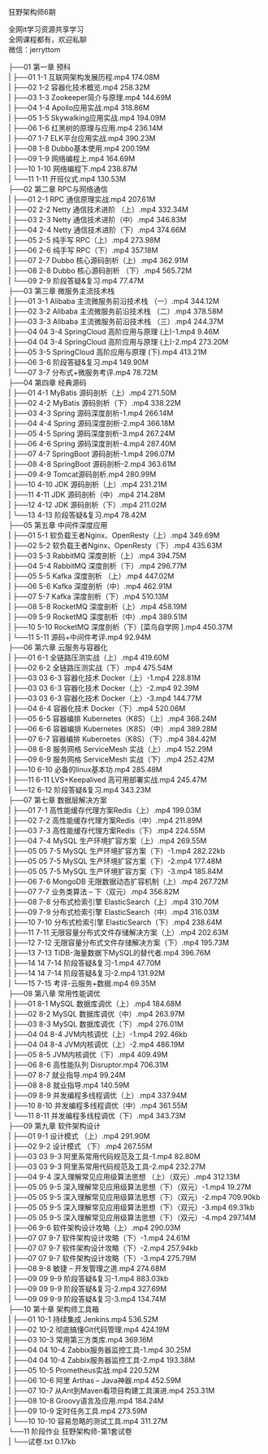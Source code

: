 狂野架构师6期

全网it学习资源共享学习<br>全网课程都有，欢迎私聊<br>微信：jerryttom<br>

├──01 第一章 预科<br> | ├──01 1-1 互联网架构发展历程.mp4 174.08M<br> | ├──02 1-2 容器化技术概览.mp4 258.32M<br> | ├──03 1-3 Zookeeper简介与原理.mp4 144.69M<br> | ├──04 1-4 Apollo应用实战.mp4 318.86M<br> | ├──05 1-5 Skywalking应用实战.mp4 194.09M<br> | ├──06 1-6 红黑树的原理与应用.mp4 236.14M<br> | ├──07 1-7 ELK平台应用实战.mp4 390.23M<br> | ├──08 1-8 Dubbo基本使用.mp4 200.19M<br> | ├──09 1-9 网络编程上.mp4 164.69M<br> | ├──10 1-10 网络编程下.mp4 238.87M<br> | └──11 1-11 开班仪式.mp4 130.53M<br> ├──02 第二章 RPC与网络通信<br> | ├──01 2-1 RPC 通信原理实战.mp4 207.61M<br> | ├──02 2-2 Netty 通信技术进阶 （上）.mp4 332.34M<br> | ├──03 2-3 Netty 通信技术进阶（中）.mp4 346.83M<br> | ├──04 2-4 Netty 通信技术进阶（下）.mp4 374.66M<br> | ├──05 2-5 纯手写 RPC（上）.mp4 273.98M<br> | ├──06 2-6 纯手写 RPC（下）.mp4 357.18M<br> | ├──07 2-7 Dubbo 核心源码剖析（上）.mp4 362.91M<br> | ├──08 2-8 Dubbo 核心源码剖析 （下）.mp4 565.72M<br> | └──09 2-9 阶段答疑&amp;复习.mp4 77.47M<br> ├──03 第三章 微服务主流技术栈<br> | ├──01 3-1 Alibaba 主流微服务前沿技术栈 （一）.mp4 344.12M<br> | ├──02 3-2 Alibaba 主流微服务前沿技术栈 （二）.mp4 378.58M<br> | ├──03 3-3 Alibaba 主流微服务前沿技术栈 （三）.mp4 244.37M<br> | ├──04 04 3-4 SpringCloud 高阶应用与原理 (上)-1.mp4 9.46M<br> | ├──04 04 3-4 SpringCloud 高阶应用与原理 (上)-2.mp4 273.20M<br> | ├──05 3-5 SpringCloud 高阶应用与原理 (下).mp4 413.21M<br> | ├──06 3-6 阶段答疑&amp;复习.mp4 149.90M<br> | └──07 3-7 分布式+微服务考评.mp4 78.72M<br> ├──04 第四章 经典源码<br> | ├──01 4-1 MyBatis 源码剖析（上）.mp4 271.50M<br> | ├──02 4-2 MyBatis 源码剖析（下）.mp4 338.22M<br> | ├──03 4-3 Spring 源码深度剖析-1.mp4 266.14M<br> | ├──04 4-4 Spring 源码深度剖析-2.mp4 366.18M<br> | ├──05 4-5 Spring 源码深度剖析-3.mp4 267.24M<br> | ├──06 4-6 Spring 源码深度剖析-4.mp4 287.40M<br> | ├──07 4-7 SpringBoot 源码剖析-1.mp4 296.07M<br> | ├──08 4-8 SpringBoot 源码剖析-2.mp4 363.61M<br> | ├──09 4-9 Tomcat源码剖析.mp4 280.99M<br> | ├──10 4-10 JDK 源码剖析（上）.mp4 231.21M<br> | ├──11 4-11 JDK 源码剖析（中）.mp4 214.28M<br> | ├──12 4-12 JDK 源码剖析（下）.mp4 211.02M<br> | └──13 4-13 阶段答疑&amp;复习.mp4 78.42M<br> ├──05 第五章 中间件深度应用<br> | ├──01 5-1 软负载王者Nginx、OpenResty（上）.mp4 349.69M<br> | ├──02 5-2 软负载王者Nginx、OpenResty（下）.mp4 435.63M<br> | ├──03 5-3 RabbitMQ 深度剖析（上）.mp4 394.75M<br> | ├──04 5-4 RabbitMQ 深度剖析（下）.mp4 296.77M<br> | ├──05 5-5 Kafka 深度剖析 （上）.mp4 447.02M<br> | ├──06 5-6 Kafka 深度剖析（中）.mp4 462.91M<br> | ├──07 5-7 Kafka 深度剖析（下）.mp4 510.13M<br> | ├──08 5-8 RocketMQ 深度剖析（上）.mp4 458.19M<br> | ├──09 5-9 RocketMQ 深度剖析（中）.mp4 389.51M<br> | ├──10 5-10 RocketMQ 深度剖析（下）[菜鸟自学网 ].mp4 450.37M<br> | └──11 5-11 源码+中间件考评.mp4 92.94M<br> ├──06 第六章 云服务与容器化<br> | ├──01 6-1 全链路压测实战（上）.mp4 419.60M<br> | ├──02 6-2 全链路压测实战（下）.mp4 475.54M<br> | ├──03 03 6-3 容器化技术 Docker（上）-1.mp4 228.81M<br> | ├──03 03 6-3 容器化技术 Docker（上）-2.mp4 92.39M<br> | ├──03 03 6-3 容器化技术 Docker（上）-3.mp4 144.77M<br> | ├──04 6-4 容器化技术 Docker（下）.mp4 520.06M<br> | ├──05 6-5 容器编排 Kubernetes（K8S）（上）.mp4 368.24M<br> | ├──06 6-6 容器编排 Kubernetes（K8S）（中）.mp4 389.28M<br> | ├──07 6-7 容器编排 Kubernetes（K8S）（下）.mp4 384.42M<br> | ├──08 6-8 服务网格 ServiceMesh 实战（上）.mp4 152.29M<br> | ├──09 6-9 服务网格 ServiceMesh 实战（下）.mp4 252.42M<br> | ├──10 6-10 必备的linux基本功.mp4 285.48M<br> | ├──11 6-11 LVS+Keepalived 高可用部署实战.mp4 245.47M<br> | └──12 6-12 阶段答疑&amp;复习.mp4 343.23M<br> ├──07 第七章 数据层解决方案<br> | ├──01 7-1 高性能缓存代理方案Redis（上）.mp4 199.03M<br> | ├──02 7-2 高性能缓存代理方案Redis（中）.mp4 211.89M<br> | ├──03 7-3 高性能缓存代理方案Redis（下）.mp4 224.55M<br> | ├──04 7-4 MySQL 生产环境扩容方案（上）.mp4 269.55M<br> | ├──05 05 7-5 MySQL 生产环境扩容方案（下）-1.mp4 282.22kb<br> | ├──05 05 7-5 MySQL 生产环境扩容方案（下）-2.mp4 177.48M<br> | ├──05 05 7-5 MySQL 生产环境扩容方案（下）-3.mp4 185.84M<br> | ├──06 7-6 MongoDB 无限数据动态扩容机制（上）.mp4 267.72M<br> | ├──07 7-7 业务类算法 – 下（双元）.mp4 356.82M<br> | ├──08 7-8 分布式检索引擎 ElasticSearch（上）.mp4 310.70M<br> | ├──09 7-9 分布式检索引擎 ElasticSearch（中）.mp4 316.03M<br> | ├──10 7-10 分布式检索引擎 ElasticSearch（下）.mp4 238.64M<br> | ├──11 7-11 无限容量分布式文件存储解决方案（上）.mp4 202.63M<br> | ├──12 7-12 无限容量分布式文件存储解决方案（下）.mp4 195.73M<br> | ├──13 7-13 TiDB-海量数据下MySQL的替代者.mp4 396.76M<br> | ├──14 14 7-14 阶段答疑&amp;复习-1.mp4 47.70M<br> | ├──14 14 7-14 阶段答疑&amp;复习-2.mp4 131.92M<br> | └──15 7-15 考评-云服务+数据.mp4 69.35M<br> ├──08 第八章 常用性能调优<br> | ├──01 8-1 MySQL 数据库调优（上）.mp4 184.68M<br> | ├──02 8-2 MySQL 数据库调优（中）.mp4 263.97M<br> | ├──03 8-3 MySQL 数据库调优（下）.mp4 276.01M<br> | ├──04 04 8-4 JVM内核调优（上）-1.mp4 292.46kb<br> | ├──04 04 8-4 JVM内核调优（上）-2.mp4 486.19M<br> | ├──05 8-5 JVM内核调优（下）.mp4 409.49M<br> | ├──06 8-6 高性能队列 Disruptor.mp4 706.31M<br> | ├──07 8-7 就业指导.mp4 99.24M<br> | ├──08 8-8 就业指导.mp4 140.59M<br> | ├──09 8-9 并发编程多线程调优（上）.mp4 337.94M<br> | ├──10 8-10 并发编程多线程调优（中）.mp4 361.55M<br> | └──11 8-11 并发编程多线程调优（下）.mp4 343.73M<br> ├──09 第九章 软件架构设计<br> | ├──01 9-1 设计模式 （上）.mp4 291.90M<br> | ├──02 9-2 设计模式 （下）.mp4 267.55M<br> | ├──03 03 9-3 阿里系常用代码规范及工具-1.mp4 82.80M<br> | ├──03 03 9-3 阿里系常用代码规范及工具-2.mp4 232.27M<br> | ├──04 9-4 深入理解常见应用级算法思想 （上）（双元）.mp4 312.13M<br> | ├──05 05 9-5 深入理解常见应用级算法思想（下）（双元）-1.mp4 19.27M<br> | ├──05 05 9-5 深入理解常见应用级算法思想（下）（双元）-2.mp4 709.90kb<br> | ├──05 05 9-5 深入理解常见应用级算法思想（下）（双元）-3.mp4 69.31kb<br> | ├──05 05 9-5 深入理解常见应用级算法思想（下）（双元）-4.mp4 297.14M<br> | ├──06 9-6 软件架构设计攻略（上）.mp4 290.03M<br> | ├──07 07 9-7 软件架构设计攻略（下）-1.mp4 24.61M<br> | ├──07 07 9-7 软件架构设计攻略（下）-2.mp4 257.94kb<br> | ├──07 07 9-7 软件架构设计攻略（下）-3.mp4 275.79M<br> | ├──08 9-8 敏捷 – 开发管理之道.mp4 274.68M<br> | ├──09 09 9-9 阶段答疑&amp;复习-1.mp4 883.03kb<br> | ├──09 09 9-9 阶段答疑&amp;复习-2.mp4 327.69M<br> | └──09 09 9-9 阶段答疑&amp;复习-3.mp4 134.74M<br> ├──10 第十章 架构师工具箱<br> | ├──01 10-1 持续集成 Jenkins.mp4 536.52M<br> | ├──02 10-2 彻底搞懂Git代码管理.mp4 424.19M<br> | ├──03 10-3 常用第三方类库.mp4 369.16M<br> | ├──04 04 10-4 Zabbix服务器监控工具-1.mp4 30.25M<br> | ├──04 04 10-4 Zabbix服务器监控工具-2.mp4 193.38M<br> | ├──05 10-5 Prometheus实战.mp4 220.52M<br> | ├──06 10-6 阿里 Arthas – Java神器.mp4 452.59M<br> | ├──07 10-7 从Ant到Maven看项目构建工具演进.mp4 253.31M<br> | ├──08 10-8 Groovy语言及应用.mp4 184.24M<br> | ├──09 10-9 定时任务工具.mp4 273.59M<br> | └──10 10-10 容易忽略的测试工具.mp4 311.27M<br> └──11 阶段作业 狂野架构师-第1套试卷<br> | └──试卷.txt 0.17kb